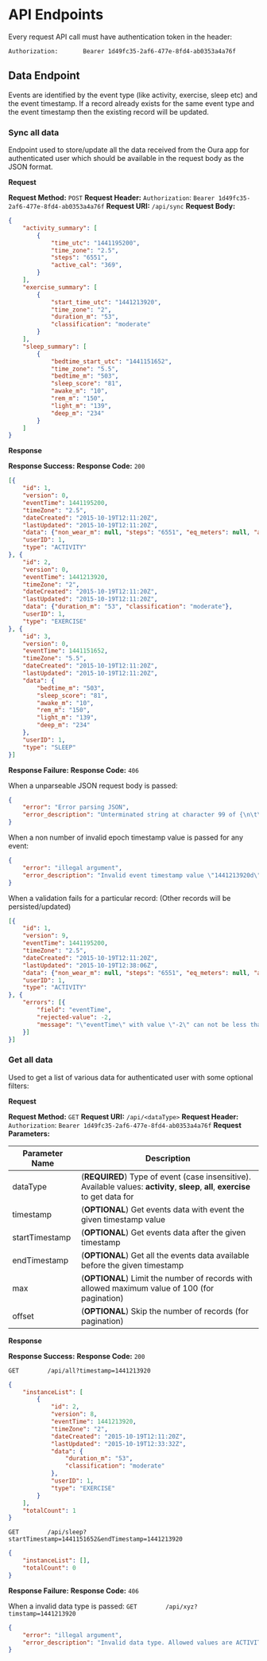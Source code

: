 # API Endpoints

Every request API call must have authentication token in the header:

```
Authorization:       Bearer 1d49fc35-2af6-477e-8fd4-ab0353a4a76f
```

## Data Endpoint

Events are identified by the event type (like activity, exercise, sleep etc) and the event timestamp. If a record 
already exists for the same event type and the event timestamp then the existing record will be updated.

### Sync all data

Endpoint used to store/update all the data received from the Oura app for authenticated user which should be available
in the request body as the JSON format.

**Request**    

**Request Method:** `POST`
**Request Header:** `Authorization`:    `Bearer 1d49fc35-2af6-477e-8fd4-ab0353a4a76f`
**Request URI:** `/api/sync`
**Request Body:**

```json
{
	"activity_summary": [
		{
			"time_utc": "1441195200",
			"time_zone": "2.5",
			"steps": "6551",
			"active_cal": "369",
		}
	],
	"exercise_summary": [
		{
			"start_time_utc": "1441213920",
			"time_zone": "2",
			"duration_m": "53",
			"classification": "moderate"
		}
	],
	"sleep_summary": [
		{
			"bedtime_start_utc": "1441151652",
			"time_zone": "5.5",
			"bedtime_m": "503",
			"sleep_score": "81",
			"awake_m": "10",
			"rem_m": "150",
			"light_m": "139",
			"deep_m": "234"
		}
	]
}
```

**Response**

**Response Success:**
**Response Code:** `200`

```json
[{
    "id": 1,
    "version": 0,
    "eventTime": 1441195200,
    "timeZone": "2.5",
    "dateCreated": "2015-10-19T12:11:20Z",
    "lastUpdated": "2015-10-19T12:11:20Z",
    "data": {"non_wear_m": null, "steps": "6551", "eq_meters": null, "active_cal": "369", "total_cal": null},
    "userID": 1,
    "type": "ACTIVITY"
}, {
    "id": 2,
    "version": 0,
    "eventTime": 1441213920,
    "timeZone": "2",
    "dateCreated": "2015-10-19T12:11:20Z",
    "lastUpdated": "2015-10-19T12:11:20Z",
    "data": {"duration_m": "53", "classification": "moderate"},
    "userID": 1,
    "type": "EXERCISE"
}, {
    "id": 3,
    "version": 0,
    "eventTime": 1441151652,
    "timeZone": "5.5",
    "dateCreated": "2015-10-19T12:11:20Z",
    "lastUpdated": "2015-10-19T12:11:20Z",
    "data": {
        "bedtime_m": "503",
        "sleep_score": "81",
        "awake_m": "10",
        "rem_m": "150",
        "light_m": "139",
        "deep_m": "234"
    },
    "userID": 1,
    "type": "SLEEP"
}]
```

**Response Failure:**
**Response Code:** `406`

When a unparseable JSON request body is passed:
```json
{
    "error": "Error parsing JSON",
    "error_description": "Unterminated string at character 99 of {\n\t\"activity_summary\": [\n\t\t{\n\t\t\t\"time_utc\": \"1441195200\",\n\t\t\t\"time_zone\": \"2.5\",\n\t\t\t\"steps\": \"6551\n\t\t}\n\t]\n\t\n}"
}
```

When a non number of invalid epoch timestamp value is passed for any event:
```json
{
    "error": "illegal argument",
    "error_description": "Invalid event timestamp value \"1441213920d\". It must be in Unix timestamp format."
}
```

When a validation fails for a particular record: (Other records will be persisted/updated)
```json
[{
    "id": 1,
    "version": 9,
    "eventTime": 1441195200,
    "timeZone": "2.5",
    "dateCreated": "2015-10-19T12:11:20Z",
    "lastUpdated": "2015-10-19T12:38:06Z",
    "data": {"non_wear_m": null, "steps": "6551", "eq_meters": null, "active_cal": "369", "total_cal": null},
    "userID": 1,
    "type": "ACTIVITY"
}, {
    "errors": [{
        "field": "eventTime",
        "rejected-value": -2,
        "message": "\"eventTime\" with value \"-2\" can not be less than a minimum value \"0\""
    }]
}]
```

### Get all data

Used to get a list of various data for authenticated user with some optional filters:

**Request**    

**Request Method:** `GET`
**Request URI:** `/api/<dataType>`
**Request Header:** `Authorization`:    `Bearer 1d49fc35-2af6-477e-8fd4-ab0353a4a76f`
**Request Parameters:**

Parameter Name | Description
-------------- | -----------
dataType   | (**REQUIRED**) Type of event (case insensitive). Available values: **activity**, **sleep**, **all**, **exercise** to get data for
timestamp      | (**OPTIONAL**) Get events data with event the given timestamp value
startTimestamp | (**OPTIONAL**) Get events data after the given timestamp
endTimestamp | (**OPTIONAL**) Get all the events data available before the given timestamp
max | (**OPTIONAL**) Limit the number of records with allowed maximum value of 100 (for pagination)
offset | (**OPTIONAL**) Skip the number of records (for pagination)

**Response**

**Response Success:**
**Response Code:** `200`

`GET		/api/all?timestamp=1441213920`

```json
{
    "instanceList": [
        {
            "id": 2,
            "version": 8,
            "eventTime": 1441213920,
            "timeZone": "2",
            "dateCreated": "2015-10-19T12:11:20Z",
            "lastUpdated": "2015-10-19T12:33:32Z",
            "data": {
                "duration_m": "53",
                "classification": "moderate"
            },
            "userID": 1,
            "type": "EXERCISE"
        }
    ],
    "totalCount": 1
}
```

`GET		/api/sleep?startTimestamp=1441151652&endTimestamp=1441213920`

```json
{
    "instanceList": [],
    "totalCount": 0
}
```

**Response Failure:**
**Response Code:** `406`

When a invalid data type is passed: `GET		/api/xyz?timstamp=1441213920`

```json
{
    "error": "illegal argument",
    "error_description": "Invalid data type. Allowed values are ACTIVITY, EXERCISE, SLEEP"
}
```